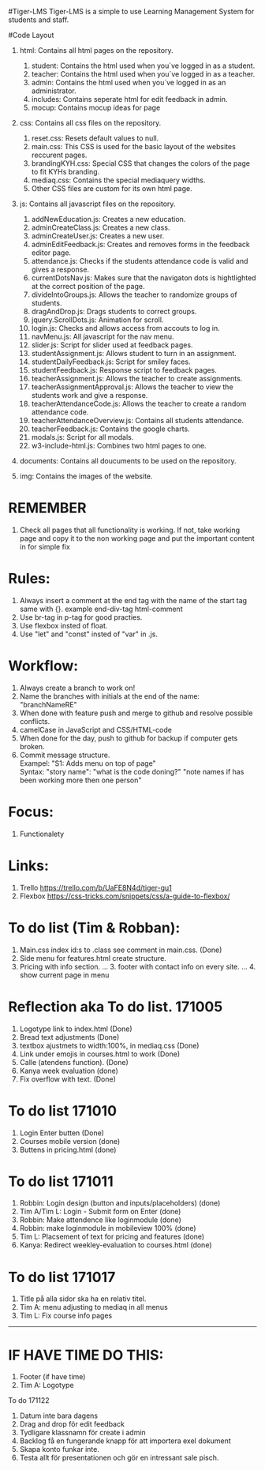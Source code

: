 #Tiger-LMS
	Tiger-LMS is a simple to use Learning Management System for students and staff.

#Code Layout
1. html: Contains all html pages on the repository.
    1. student: Contains the html used when you´ve logged in as a student.
    2. teacher: Contains the html used when you´ve logged in as a teacher.
    3. admin: Contains the html used when you´ve logged in as an administrator.
    4. includes: Contains seperate html for edit feedback in admin. 
    5. mocup: Contains mocup ideas for page

2. css: Contains all css files on the repository.
    1. reset.css: Resets default values to null.
    2. main.css: This CSS is used for the basic layout of the websites reccurent pages.
    3. brandingKYH.css: Special CSS that changes the colors of the page to fit KYHs branding.
    4. mediaq.css: Contains the special mediaquery widths.
    5. Other CSS files are custom for its own html page.

3. js: Contains all javascript files on the repository.
    1. addNewEducation.js: Creates a new education.
    2. adminCreateClass.js: Creates a new class.
    3. adminCreateUser.js: Creates a new user.
    4. adminEditFeedback.js: Creates and removes forms in the feedback editor page.
    5. attendance.js: Checks if the students attendance code is valid and gives a response.
    6. currentDotsNav.js: Makes sure that the navigaton dots is hightlighted at the correct position of the page.
    7. divideIntoGroups.js: Allows the teacher to randomize groups of students.
    8. dragAndDrop.js: Drags students to correct groups.
    9. jquery.ScrollDots.js: Animation for scroll.
    10. login.js: Checks and allows access from accouts to log in.
    11. navMenu.js: All javascript for the nav menu.
    12. slider.js: Script for slider used at feedback pages.
    13. studentAssignment.js: Allows student to turn in an assignment.
    14. studentDailyFeedback.js: Script for smiley faces.
    15. studentFeedback.js: Response script to feedback pages.
    16. teacherAssignment.js: Allows the teacher to create assignments.
    17. teacherAssignmentApproval.js: Allows the teacher to view the students work and give a response.
    18. teacherAttendanceCode.js: Allows the teacher to create a random attendance code.
    19. teacherAttendanceOverview.js: Contains all students attendance.
    20. teacherFeedback.js: Contains the google charts.
    21. modals.js: Script for all modals.
    22. w3-include-html.js: Combines two html pages to one.

4. documents: Contains all doucuments to be used on the repository.

5. img: Contains the images of the website.

# REMEMBER
1. Check all pages that all functionality is working. If not, take working page and copy it to the non working page and put the important content in for simple fix

# Rules:
1. Always insert a comment at the end tag with the name of the start tag same with {}. example end-div-tag html-comment
2. Use br-tag in p-tag for good practies.
3. Use flexbox insted of float.
4. Use "let" and "const" insted of "var" in .js.

# Workflow:
1. Always create a branch to work on!
2. Name the branches with initials at the end of the name: "branchNameRE"
3. When done with feature push and merge to github and resolve possible conflicts.
4. camelCase in JavaScript and CSS/HTML-code
5. When done for the day, push to github for backup if computer gets broken.
6. Commit message structure.
<br> Exampel: "S1: Adds menu on top of page"
<br> Syntax: "story name": "what is the code doning?" "note names if has been working more then one person"


# Focus:
1. Functionalety

# Links:
1. Trello https://trello.com/b/UaFE8N4d/tiger-gu1
2. Flexbox https://css-tricks.com/snippets/css/a-guide-to-flexbox/

# To do list (Tim & Robban):
1. Main.css
    index id:s to .class see comment in main.css. (Done)
2. Side menu for features.html create structure.
3. Pricing with info section.
... 3. footer with contact info on every site.
... 4. show current page in menu


# Reflection aka To do list. 171005
1. Logotype link to index.html (Done)
2. Bread text adjustments (Done)
3. textbox ajustmets to width:100%, in mediaq.css (Done)
4. Link under emojis in courses.html to work (Done)
6. Calle (atendens function). (Done)
7. Kanya week evaluation (done)
8. Fix overflow with text. (Done)

# To do list 171010
1. Login Enter butten (Done)
2. Courses mobile version (done)
3. Buttens in pricing.html (done)

# To do list 171011
1. Robbin: Login design (button and inputs/placeholders) (done)
2. Tim A/Tim L: Login - Submit form on Enter (done)
3. Robbin: Make attendence like loginmodule (done)
4. Robbin: make loginmodule in mobileview 100% (done)
5. Tim L: Placsement of text for pricing and features (done)
6. Kanya: Redirect weekley-evaluation to courses.html (done)


# To do list 171017
1. Title på alla sidor ska ha en relativ titel.
2. Tim A: menu adjusting to mediaq in all menus
3. Tim L: Fix course info pages


---

# IF HAVE TIME DO THIS:
1. Footer (if have time)
2. Tim A: Logotype


To do 171122
1. Datum inte bara dagens
2. Drag and drop för edit feedback
3. Tydligare klassnamn för create i admin
4. Backlog få en fungerande knapp för att importera exel dokument
5. Skapa konto funkar inte.
6. Testa allt för presentationen och gör en intressant sale pisch.
